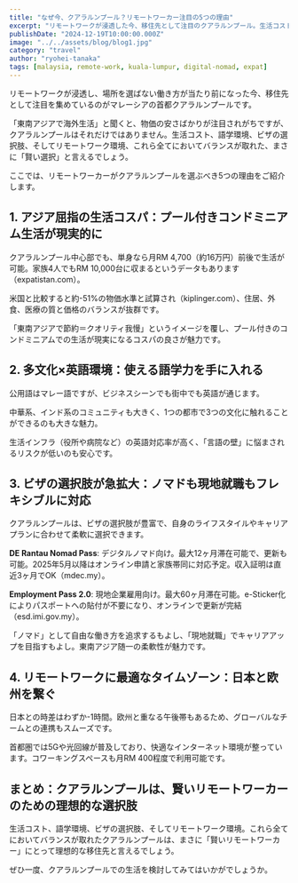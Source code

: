 ```yaml
---
title: "なぜ今、クアラルンプール？リモートワーカー注目の5つの理由"
excerpt: "リモートワークが浸透した今、移住先として注目のクアラルンプール。生活コスト、語学環境、ビザの選択肢、リモートワーク環境すべてでバランスの取れた理想的な選択肢をご紹介します。"
publishDate: "2024-12-19T10:00:00.000Z"
image: "../../assets/blog/blog1.jpg"
category: "travel"
author: "ryohei-tanaka"
tags: [malaysia, remote-work, kuala-lumpur, digital-nomad, expat]
---
```


リモートワークが浸透し、場所を選ばない働き方が当たり前になった今、移住先として注目を集めているのがマレーシアの首都クアラルンプールです。

「東南アジアで海外生活」と聞くと、物価の安さばかりが注目されがちですが、クアラルンプールはそれだけではありません。生活コスト、語学環境、ビザの選択肢、そしてリモートワーク環境、これら全てにおいてバランスが取れた、まさに「賢い選択」と言えるでしょう。

ここでは、リモートワーカーがクアラルンプールを選ぶべき5つの理由をご紹介します。

## 1. アジア屈指の生活コスパ：プール付きコンドミニアム生活が現実的に

クアラルンプール中心部でも、単身なら月RM 4,700（約16万円）前後で生活が可能。家族4人でもRM 10,000台に収まるというデータもあります（expatistan.com）。

米国と比較すると約-51%の物価水準と試算され（kiplinger.com）、住居、外食、医療の質と価格のバランスが抜群です。

「東南アジアで節約＝クオリティ我慢」というイメージを覆し、プール付きのコンドミニアムでの生活が現実になるコスパの良さが魅力です。

## 2. 多文化×英語環境：使える語学力を手に入れる

公用語はマレー語ですが、ビジネスシーンでも街中でも英語が通じます。

中華系、インド系のコミュニティも大きく、1つの都市で3つの文化に触れることができるのも大きな魅力。

生活インフラ（役所や病院など）の英語対応率が高く、「言語の壁」に悩まされるリスクが低いのも安心です。

## 3. ビザの選択肢が急拡大：ノマドも現地就職もフレキシブルに対応

クアラルンプールは、ビザの選択肢が豊富で、自身のライフスタイルやキャリアプランに合わせて柔軟に選択できます。

**DE Rantau Nomad Pass**: デジタルノマド向け。最大12ヶ月滞在可能で、更新も可能。2025年5月以降はオンライン申請と家族帯同に対応予定。収入証明は直近3ヶ月でOK（mdec.my）。

**Employment Pass 2.0**: 現地企業雇用向け。最大60ヶ月滞在可能。e-Sticker化によりパスポートへの貼付が不要になり、オンラインで更新が完結（esd.imi.gov.my）。

「ノマド」として自由な働き方を追求するもよし、「現地就職」でキャリアアップを目指すもよし。東南アジア随一の柔軟性が魅力です。

## 4. リモートワークに最適なタイムゾーン：日本と欧州を繋ぐ

日本との時差はわずか-1時間。欧州と重なる午後帯もあるため、グローバルなチームとの連携もスムーズです。

首都圏では5Gや光回線が普及しており、快適なインターネット環境が整っています。コワーキングスペースも月RM 400程度で利用可能です。

## まとめ：クアラルンプールは、賢いリモートワーカーのための理想的な選択肢

生活コスト、語学環境、ビザの選択肢、そしてリモートワーク環境。これら全てにおいてバランスが取れたクアラルンプールは、まさに「賢いリモートワーカー」にとって理想的な移住先と言えるでしょう。

ぜひ一度、クアラルンプールでの生活を検討してみてはいかがでしょうか。 